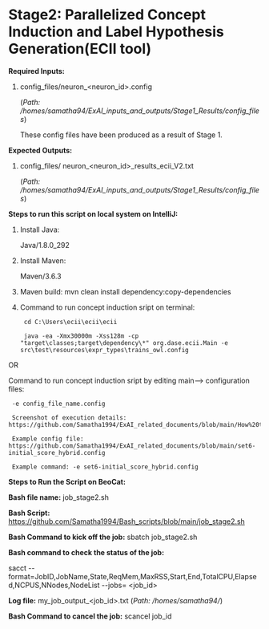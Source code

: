 # Stage2: Parallelized Concept Induction and Label Hypothesis Generation(ECII tool)

**Required Inputs:**

1) config_files/neuron_<neuron_id>.config

     (_Path: /homes/samatha94/ExAI_inputs_and_outputs/Stage1_Results/config_files_)
   
     These config files have been produced as a result of Stage 1.

**Expected Outputs:** 

1) config_files/	neuron_<neuron_id>_results_ecii_V2.txt

    (_Path: /homes/samatha94/ExAI_inputs_and_outputs/Stage1_Results/config_files_)

**Steps to run this script on local system on IntelliJ:**

1) Install Java:
   
   Java/1.8.0_292
   
2) Install Maven:
   
    Maven/3.6.3

3) Maven build:
   mvn clean install dependency:copy-dependencies

4) Command to run concept induction sript on terminal:

        cd C:\Users\ecii\ecii\ecii
        
        java -ea -Xmx30000m -Xss128m -cp "target\classes;target\dependency\*" org.dase.ecii.Main -e src\test\resources\expr_types\trains_owl.config

  OR
  
  Command to run concept induction sript by editing main--> configuration files:
  
     -e config_file_name.config

     Screenshot of execution details: https://github.com/Samatha1994/ExAI_related_documents/blob/main/How%20to%20execute%20ECII%20concept%20induction%20script%20on%20IntellliJ.png
   
     Example config file: https://github.com/Samatha1994/ExAI_related_documents/blob/main/set6-initial_score_hybrid.config
     
     Example command: -e set6-initial_score_hybrid.config




**Steps to Run the Script on BeoCat:**

**Bash file name:** job_stage2.sh

**Bash Script:** https://github.com/Samatha1994/Bash_scripts/blob/main/job_stage2.sh

**Bash Command to kick off the job:** sbatch job_stage2.sh

**Bash command to check the status of the job:**

sacct --format=JobID,JobName,State,ReqMem,MaxRSS,Start,End,TotalCPU,Elapsed,NCPUS,NNodes,NodeList --jobs= <job_id>

**Log file:** my_job_output_<job_id>.txt (_Path: /homes/samatha94/_)

**Bash Command to cancel the job:** scancel job_id

